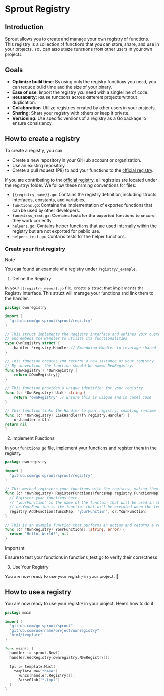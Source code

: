 # Sprout Registry

## Introduction

Sprout allows you to create and manage your own registry of functions. 
This registry is a collection of functions that you can store, share, and use in your projects. 
You can also utilize functions from other users in your own projects.


## Goals

- **Optimize build time**: By using only the registry functions you need, you can reduce build time and the size of your binary.
- **Ease of use**: Import the registry you need with a single line of code.
- **Reusability**: Reuse functions across different projects without duplication.
- **Collaboration**: Utilize registries created by other users in your projects.
- **Sharing**: Share your registry with others or keep it private.
- **Versioning**: Use specific versions of a registry as a Go package to ensure consistency.


## How to create a registry

To create a registry, you can:

- Create a new repository in your GitHub account or organization.
- Use an existing repository.
- Create a pull request (PR) to add your functions to the [official registry](https://github.com/go-sprout/sprout).

If you are contributing to the [official registry](https://github.com/go-sprout/sprout), all registries are located under the registry/ folder. We follow these naming conventions for files:

- `{{registry_name}}.go`: Contains the registry definition, including structs, interfaces, constants, and variables.
- `functions.go`: Contains the implementation of exported functions that can be used by other developers.
- `functions_test.go`: Contains tests for the exported functions to ensure they work correctly.
- `helpers.go`: Contains helper functions that are used internally within the registry but are not exported for public use.
- `helpers_test.go`: Contains tests for the helper functions.


### Create your first registry

> [!NOTE]
> You can found an example of a registry under `registry/_example`.

1. Define the Registry

In your `{{registry_name}}.go` file, create a struct that implements the Registry interface. 
This struct will manage your functions and link them to the handler.


```go
package ownregistry

import (
  "github.com/go-sprout/sprout/registry"
)

// This struct implements the Registry interface and defines your custom registry
// and embeds the Handler to utilize its functionalities
type OwnRegistry struct {
    handler *registry.Handler // Embedding Handler to leverage shared functionality
}

// This function creates and returns a new instance of your registry.
// By convention, the function should be named NewRegistry.
func NewRegistry() *OwnRegistry {
    return &OwnRegistry{}
}

// This function provides a unique identifier for your registry.
func (or *OwnRegistry) Uid() string {
    return "ownRegistry" // Ensure this is unique and in camel case
}

// This function links the Handler to your registry, enabling runtime functionalities.
func (or *OwnRegistry) LinkHandler(fh registry.Handler) {
    or.handler = &fh
return nil
}

```

2. Implement Functions


In your `functions.go` file, implement your functions and register them in the registry.


```go
package ownregistry

import (
  "github.com/go-sprout/sprout/registry"
)

// This method registers your functions with the registry, making them available for use.
func (or *OwnRegistry) RegisterFunctions(funcsMap registry.FunctionMap) {
  // Register your functions here
  // "yourFunction" is the name of the function that will be used in the template
  // or.YourFunction is the function that will be executed when the template calls "yourFunction"
  registry.AddFunction(funcsMap, "yourFunction", or.YourFunction)
}

// This is an example function that performs an action and returns a result.
func (or *OwnRegistry) YourFunction() (string, error) {
  return "Hello, World!", nil
}
```

> [!IMPORTANT]
> Ensure to test your functions in functions_test.go to verify their correctness


3. Use Your Registry

You are now ready to use your registry in your project. :tada:


## How to use a registry

You are now ready to use your registry in your project. Here’s how to do it:


```go
package main

import (
  "github.com/go-sprout/sprout"
  "github.com/username/project/ownregistry"
  "html/template"
)

func main() {
  handler := sprout.New()
  handler.AddRegistry(ownregistry.NewRegistry())

  tpl := template.Must(
    template.New("base").
      Funcs(handler.Registry()).
      ParseGlob("*.tmpl")
  )
}
```
